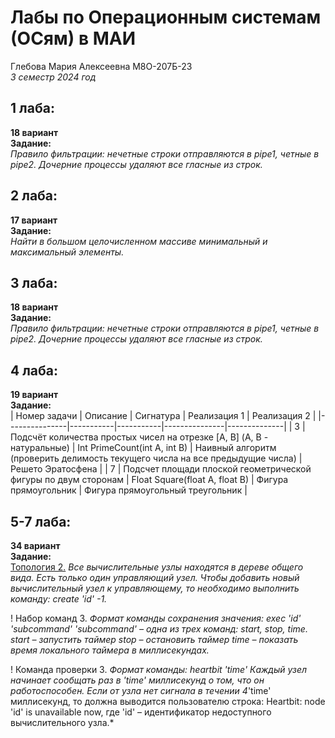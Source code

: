 # Лабы по Операционным системам (ОСям) в МАИ
Глебова Мария Алексеевна М8О-207Б-23  
*3 семестр 2024 год*  

## 1 лаба:  
**18 вариант**  
**Задание:**  
*Правило фильтрации: нечетные строки отправляются в pipe1, четные в pipe2.
Дочерние процессы удаляют все гласные из строк.*  

## 2 лаба:  
**17 вариант**  
**Задание:**  
*Найти в большом целочисленном массиве минимальный и максимальный элементы.*

## 3 лаба:  
**18 вариант**  
**Задание:**  
*Правило фильтрации: нечетные строки отправляются в pipe1, четные в pipe2.
Дочерние процессы удаляют все гласные из строк.*  

## 4 лаба:  
**19 вариант**  
**Задание:**  
| Номер задачи	| Описание	| Сигнатура |	Реализация 1	| Реализация 2 |
|---------------|-----------|-----------|---------------|--------------|
| 3 | Подсчёт количества простых чисел на отрезке [A, B] (A, B - натуральные) |	Int PrimeCount(int A, int B) | Наивный алгоритм (проверить делимость текущего числа на все предыдущие числа) | Решето Эратосфена |
| 7 |	Подсчет площади плоской геометрической фигуры по двум сторонам |	Float Square(float A, float B) | Фигура прямоугольник | Фигура прямоугольный треугольник |

## 5-7 лаба:  
**34 вариант**  
**Задание:**  
<ins>Топология 2.</ins> 
*Все вычислительные узлы находятся в дереве общего вида. Есть только один управляющий узел. Чтобы добавить новый вычислительный узел к управляющему, то необходимо выполнить команду: create 'id' -1.*

! Набор команд 3. 
*Формат команды сохранения значения: exec 'id' 'subcommand'
'subcommand' – одна из трех команд: start, stop, time. start – запустить таймер stop – остановить таймер time – показать время локального таймера в миллисекундах.*

! Команда проверки 3. 
*Формат команды: heartbit 'time'
Каждый узел начинает сообщать раз в 'time' миллисекунд о том, что он работоспособен. Если от узла нет сигнала в течении 4*'time' миллисекунд, то должна выводится пользователю строка: Heartbit: node 'id' is unavailable now, где 'id' – идентификатор недоступного вычислительного узла.*

